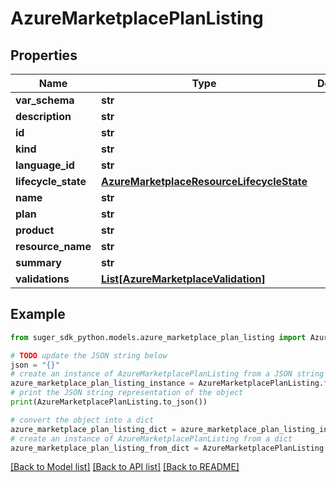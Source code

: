 # AzureMarketplacePlanListing


## Properties

Name | Type | Description | Notes
------------ | ------------- | ------------- | -------------
**var_schema** | **str** |  | [optional] 
**description** | **str** |  | [optional] 
**id** | **str** |  | [optional] 
**kind** | **str** |  | [optional] 
**language_id** | **str** |  | [optional] 
**lifecycle_state** | [**AzureMarketplaceResourceLifecycleState**](AzureMarketplaceResourceLifecycleState.md) |  | [optional] 
**name** | **str** |  | [optional] 
**plan** | **str** |  | [optional] 
**product** | **str** |  | [optional] 
**resource_name** | **str** |  | [optional] 
**summary** | **str** |  | [optional] 
**validations** | [**List[AzureMarketplaceValidation]**](AzureMarketplaceValidation.md) |  | [optional] 

## Example

```python
from suger_sdk_python.models.azure_marketplace_plan_listing import AzureMarketplacePlanListing

# TODO update the JSON string below
json = "{}"
# create an instance of AzureMarketplacePlanListing from a JSON string
azure_marketplace_plan_listing_instance = AzureMarketplacePlanListing.from_json(json)
# print the JSON string representation of the object
print(AzureMarketplacePlanListing.to_json())

# convert the object into a dict
azure_marketplace_plan_listing_dict = azure_marketplace_plan_listing_instance.to_dict()
# create an instance of AzureMarketplacePlanListing from a dict
azure_marketplace_plan_listing_from_dict = AzureMarketplacePlanListing.from_dict(azure_marketplace_plan_listing_dict)
```
[[Back to Model list]](../README.md#documentation-for-models) [[Back to API list]](../README.md#documentation-for-api-endpoints) [[Back to README]](../README.md)


